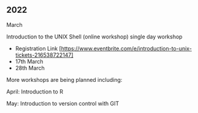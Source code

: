 ## 2022

March

Introduction to the UNIX Shell (online workshop) single day workshop
- Registration Link [https://www.eventbrite.com/e/introduction-to-unix-tickets-216538722147]
- 17th March
- 28th March

More workshops are being planned including:

April: Introduction to R

May: Introduction to version control with GIT
